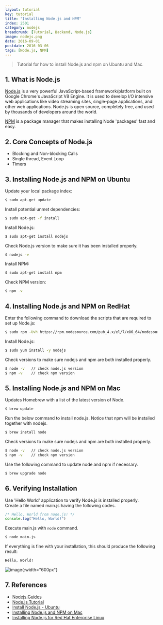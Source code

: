 ```yaml
---
layout: tutorial
key: tutorial
title: "Installing Node.js and NPM"
index: 2501
category: nodejs
breadcrumb: [Tutorial, Backend, Node.js]
image: nodejs.png
date: 2016-09-01
postdate: 2016-03-06
tags: [Node.js, NPM]
---
```


> Tutorial for how to install Node.js and npm on Ubuntu and Mac.

## 1. What is Node.js
[Node.js](https://nodejs.org) is a very powerful JavaScript-based framework/platform built on Google Chrome's JavaScript V8 Engine. It is used to develop I/O intensive web applications like video streaming sites, single-page applications, and other web applications. Node.js is open source, completely free, and used by thousands of developers around the world.

[NPM](https://www.npmjs.com/) is a package manager that makes installing Node 'packages' fast and easy.

## 2. Core Concepts of Node.js
* Blocking and Non-blocking Calls
* Single thread, Event Loop
* Timers

## 3. Installing Node.js and NPM on Ubuntu
Update your local package index:
```sh
$ sudo apt-get update
```
Install potential unmet dependencies:
```sh
$ sudo apt-get -f install
```
Install Node.js:
```sh
$ sudo apt-get install nodejs
```
Check Node.js version to make sure it has been installed properly.
```sh
$ nodejs -v
```
Install NPM:
```sh
$ sudo apt-get install npm
```
Check NPM version:
```sh
$ npm -v  
```

## 4. Installing Node.js and NPM on RedHat
Enter the following command to download the scripts that are required to set up Node.js:
```sh
$ sudo rpm -Uvh https://rpm.nodesource.com/pub_4.x/el/7/x86_64/nodesource-release-el7-1.noarch.rpm
```
Install Node.js:
```sh
$ sudo yum install -y nodejs
```

Check versions to make sure nodejs and npm are both installed properly.
```sh
$ node -v   // check node.js version
$ npm -v    // check npm version
```

## 5. Installing Node.js and NPM on Mac
Updates Homebrew with a list of the latest version of Node.
```sh
$ brew update
```
Run the below command to install node.js. Notice that npm will be installed together with nodejs.
```sh
$ brew install node
```

Check versions to make sure nodejs and npm are both installed properly.
```sh
$ node -v   // check node.js version
$ npm -v    // check npm version
```

Use the following command to update node and npm if necessary.
```sh
$ brew upgrade node
```

## 6. Verifying Installation
Use 'Hello World' application to verify Node.js is installed properly.  
Create a file named main.js having the following codes.
```javascript
/* Hello, World from node.js! */
console.log("Hello, World!")
```
Execute main.js with `node` command.
```sh
$ node main.js
```
If everything is fine with your installation, this should produce the following result:
```sh
Hello, World!
```
![image](/public/images/frontend/201/testnode.png){:width="600px"}

## 7. References
* [Nodejs Guides](https://nodejs.org/en/docs/guides/)
* [Node.js Tutorial](https://www.tutorialspoint.com/nodejs/index.htm)
* [Install Node.js - Ubuntu](https://www.godaddy.com/help/install-nodejs-ubuntu-17395)
* [Installing Node.js and NPM on Mac](https://treehouse.github.io/installation-guides/mac/node-mac.html)
* [Installing Node.js for Red Hat Enterprise Linux](http://www.brocade.com/content/html/en/sdn-controller/3.0.0/software-installation/GUID-623FE4DD-4209-406B-8322-C48A5C8385B8.html)
